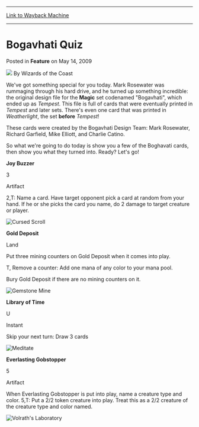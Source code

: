 
---
[Link to Wayback Machine](https://web.archive.org/web/20211206030621/https://magic.wizards.com/en/articles/archive/feature/bogavhati-quiz-2009-05-14)

[_metadata_:author]:- "Wizards of the Coast"
[_metadata_:description]:- "We've got something special for you today. Mark Rosewater was rummaging through his hard drive, and he turned up something incredible: the original design file for the Magic set codenamed `Bogavhati`, which ended up as Tempest. This file is full of cards that were eventually printed in Tempest and later sets. There's even one card that was printed in Weatherlight, the set"
[_metadata_:generator]:- "Drupal 7 (http://drupal.org)"
[_metadata_:node]:- "653706"
[_metadata_:publish_date]:- "2009-05-14"
[_metadata_:source]:- "div-main-content"
[_metadata_:title]:- "Bogavhati Quiz"
[_metadata_:wayback_capture_timestamp]:- "2021-12-06 03:06:21"
[_metadata_:wayback_raw_url]:- "https://web.archive.org/web/20211206030621id_/https://magic.wizards.com/en/articles/archive/feature/bogavhati-quiz-2009-05-14"
[_metadata_:wayback_url]:- "https://magic.wizards.com/en/articles/archive/feature/bogavhati-quiz-2009-05-14"
---


Bogavhati Quiz
==============



 Posted in **Feature**
 on May 14, 2009 






![](https://media.magic.wizards.com/styles/auth_small/public/images/person/wizards_author.jpg)
By Wizards of the Coast












We've got something special for you today. Mark Rosewater was rummaging through his hard drive, and he turned up something incredible: the original design file for the **Magic** set codenamed "Bogavhati", which ended up as *Tempest*. This file is full of cards that were eventually printed in *Tempest* and later sets. There's even one card that was printed in *Weatherlight*, the set **before** *Tempest*!


These cards were created by the Bogavhati Design Team: Mark Rosewater, Richard Garfield, Mike Elliott, and Charlie Catino.


So what we're going to do today is show you a few of the Boghavati cards, then show you what they turned into. Ready? Let's go!


**Joy Buzzer**  

3  

Artifact  

2,T: Name a card. Have target opponent pick a card at random from your hand. If he or she picks the card you name, do 2 damage to target creature or player.


![Cursed Scroll](http://gatherer.wizards.com/Handlers/Image.ashx?type=card&name=Cursed+Scroll)


**Gold Deposit**  

Land  

Put three mining counters on Gold Deposit when it comes into play.  

T, Remove a counter: Add one mana of any color to your mana pool.  

Bury Gold Deposit if there are no mining counters on it.


![Gemstone Mine](http://gatherer.wizards.com/Handlers/Image.ashx?type=card&name=Gemstone+Mine)


**Library of Time**  

U  

Instant  

Skip your next turn: Draw 3 cards


![Meditate](http://gatherer.wizards.com/Handlers/Image.ashx?type=card&name=Meditate)


**Everlasting Gobstopper**  

5  

Artifact  

When Everlasting Gobstopper is put into play, name a creature type and color. 5,T: Put a 2/2 token creature into play. Treat this as a 2/2 creature of the creature type and color named.


![Volrath's Laboratory](http://gatherer.wizards.com/Handlers/Image.ashx?type=card&name=Volrath%27s+Laboratory)








